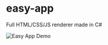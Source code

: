 # easy-app
Full HTML/CSS/JS renderer made in C#

![Easy App Demo](https://github.com/user-attachments/assets/2b08c8ee-327f-44f4-a789-f70853b8f907)
